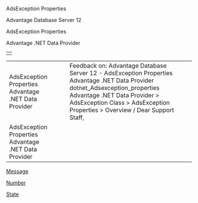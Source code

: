 AdsException Properties




Advantage Database Server 12  

AdsException Properties

Advantage .NET Data Provider

|  |
| --- |
|  |

|  |  |  |  |  |
| --- | --- | --- | --- | --- |
| AdsException Properties  Advantage .NET Data Provider |  |  | Feedback on: Advantage Database Server 12 - AdsException Properties Advantage .NET Data Provider dotnet\_Adsexception\_properties Advantage .NET Data Provider > AdsException Class > AdsException Properties > Overview / Dear Support Staff, |  |
| AdsException Properties  Advantage .NET Data Provider |  |  |  |  |

[Message](dotnet_adsexception_message.htm)

[Number](dotnet_adsexception_number.htm)

[State](dotnet_adsexception_state.htm)